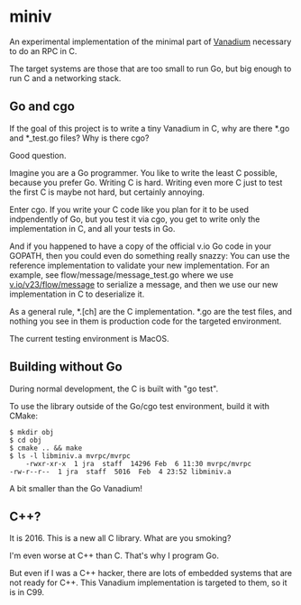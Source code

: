 miniv
=====

An experimental implementation of the minimal part of [Vanadium](https://vanadium.github.io)
necessary to do an RPC in C.

The target systems are those that are too small to run Go, but
big enough to run C and a networking stack.

Go and cgo
----------

If the goal of this project is to write a tiny Vanadium in C,
why are there *.go and *_test.go files? Why is there cgo?

Good question.

Imagine you are a Go programmer. You like to write the least C
possible, because you prefer Go. Writing C is hard. Writing
even more C just to test the first C is maybe not hard, but
certainly annoying.

Enter cgo. If you write your C code like you plan for it to be
used indpendently of Go, but you test it via cgo, you get to write
only the implementation in C, and all your tests in Go.

And if you happened to have a copy of the official v.io
Go code in your GOPATH, then you could even do something really
snazzy: You can use the reference implementation to validate your
new implementation. For an example, see flow/message/message_test.go
where we use [v.io/v23/flow/message](https://godoc.org/v.io/v23/flow/message)
to serialize a message, and then we use our new implementation in C
to deserialize it.

As a general rule, *.[ch] are the C implementation. *.go are the
test files, and nothing you see in them is production code for
the targeted environment.

The current testing environment is MacOS.

Building without Go
-------------------

During normal development, the C is built with "go test".

To use the library outside of the Go/cgo test environment,
build it with CMake:

	$ mkdir obj
	$ cd obj
	$ cmake .. && make
	$ ls -l libminiv.a mvrpc/mvrpc 
        -rwxr-xr-x  1 jra  staff  14296 Feb  6 11:30 mvrpc/mvrpc
	-rw-r--r--  1 jra  staff  5016  Feb  4 23:52 libminiv.a

A bit smaller than the Go Vanadium!

C++?
----

It is 2016. This is a new all C library. What are you smoking?

I'm even worse at C++ than C. That's why I program Go.

But even if I was a C++ hacker, there are lots of embedded systems
that are not ready for C++. This Vanadium implementation is
targeted to them, so it is in C99.

